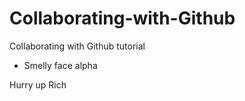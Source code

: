 # Collaborating-with-Github
Collaborating with Github tutorial
 - Smelly face alpha
 
 
 
 Hurry up Rich